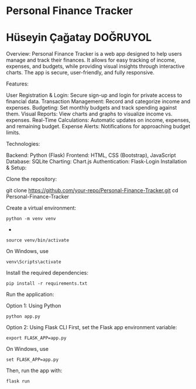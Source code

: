 # Personal Finance Tracker

# Hüseyin Çağatay DOĞRUYOL

Overview:
Personal Finance Tracker is a web app designed to help users manage and track their finances. It allows for easy tracking of income, expenses, and budgets, while providing visual insights through interactive charts. The app is secure, user-friendly, and fully responsive.

Features:

 User Registration & Login: Secure sign-up and login for private access to financial data.
 Transaction Management: Record and categorize income and expenses.
 Budgeting: Set monthly budgets and track spending against them.
 Visual Reports: View charts and graphs to visualize income vs. expenses.
 Real-Time Calculations: Automatic updates on income, expenses, and remaining budget.
 Expense Alerts: Notifications for approaching budget limits.

Technologies:

   Backend: Python (Flask)
    Frontend: HTML, CSS (Bootstrap), JavaScript
    Database: SQLite
    Charting: Chart.js
    Authentication: Flask-Login
Installation & Setup:

Clone the repository:

git clone https://github.com/your-repo/Personal-Finance-Tracker.git
cd Personal-Finance-Tracker

Create a virtual environment:

    python -m venv venv

   - 

    source venv/bin/activate

 On Windows, use

    venv\Scripts\activate

Install the required dependencies:

    pip install -r requirements.txt

Run the application:

Option 1: Using Python

    python app.py

Option 2: Using Flask CLI
First, set the Flask app environment variable:

    export FLASK_APP=app.py  
 On Windows, use     
 
    set FLASK_APP=app.py

Then, run the app with:

    flask run


